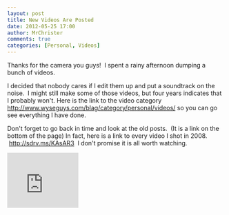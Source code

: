 ```yaml
---
layout: post
title: New Videos Are Posted
date: 2012-05-25 17:00
author: MrChrister
comments: true
categories: [Personal, Videos]
---
```

Thanks for the camera you guys!  I spent a rainy afternoon dumping a bunch of videos.

I decided that nobody cares if I edit them up and put a soundtrack on the noise.  I might still make some of those videos, but four years indicates that I probably won't. Here is the link to the video category <a href="/blag/category/personal/videos/">http://www.wyseguys.com/blag/category/personal/videos/</a> so you can go see everything I have done.

Don't forget to go back in time and look at the old posts.  (It is a link on the bottom of the page) In fact, here is a link to every video I shot in 2008.  <a href="http://sdrv.ms/KAsAR3">http://sdrv.ms/KAsAR3</a>  I don't promise it is all worth watching.

<iframe src="https://skydrive.live.com/embed?cid=F443C8FEC5D6FFCE&amp;resid=F443C8FEC5D6FFCE%21234&amp;authkey=ALfuF5KFMCX3nvA" frameborder="0" scrolling="no" width="165" height="128"></iframe>
